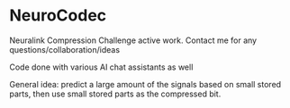 # NeuroCodec
Neuralink Compression Challenge active work. Contact me for any questions/collaboration/ideas

Code done with various AI chat assistants as well

General idea: predict a large amount of the signals based on small stored parts, then use small stored parts as the compressed bit.